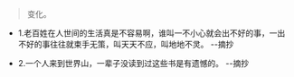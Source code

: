 >变化。

- 1.老百姓在人世间的生活真是不容易啊，谁叫一不小心就会出不好的事，一出不好的事往往就束手无策，叫天天不应，叫地地不灵。 --摘抄

- 2.一个人来到世界山，一辈子没读到过这些书是有遗憾的。 --摘抄
